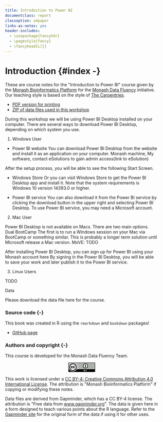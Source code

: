 ```yaml
---
title: Introduction to Power BI
documentclass: report
classoption: a4paper
links-as-notes: yes
header-includes:
  - \usepackage{fancyhdr}
  - \pagestyle{fancy}
  - \fancyhead[L]{}  
---
```


# Introduction {#index -}





These are course notes for the "Introduction to Power BI" course given by the [Monash Bioinformatics Platform](https://www.monash.edu/researchinfrastructure/bioinformatics) for the [Monash Data Fluency](https://monashdatafluency.github.io/) initiative. Our teaching style is based on the style of [The Carpentries](https://carpentries.org/). 

* [PDF version for printing](https://monashdatafluency.github.io/powerbi/powerbi-intro.pdf)
* [ZIP of data files used in this workshop](https://monashdatafluency.github.io/powerbi-intro/powerbi-files.zip)

During this workshop we will be using Power BI Desktop installed on your computer. There are several ways to download Power BI Desktop, depending on which system you use.

1. Windows User
* Power BI website
You can download Power BI Desktop from the website and install it as an application on your computer. Monash machine, My software, contact eSolutions to gain admin access(link to eSolution)

After the setup process, you will be able to see the following Start Screen. 

* Windows Store
Or you can visit Windows Store to get the Power BI Desktop app and install it. Note that the system requirements is Windows 10 version 14393.0 or higher.


* Power BI service
You can also download it from the Power BI service by clicking the download button in the upper right and selecting Power BI Desktop. To use Power BI service, you may need a Microsoft account.


2. Mac User

Power BI Desktop is not available on Macs. There are two main options.
Dual BootCamp
The first is to run a Windows session on your Mac via BootCamp or something similar. This is probably a longer term solution until Microsoft release a Mac version.
MoVE: TODO

After installing Power BI Desktop, you can sign up for Power BI using your Monash account here By signing in the Power BI Desktop, you will be able to save your work and later publish it to the Power BI service.

3. Linux Users

TODO

Data

Please download the data file here for the course.


### Source code {-}

This book was created in R using the `rmarkdown` and `bookdown` packages!

* [GitHub page](https://github.com/MonashDataFluency/r-intro-2)

### Authors and copyright {-}

This course is developed for the Monash Data Fluency Team.

<img src="figures/CC-BY.png" style="display: block; margin: auto;" />

This work is licensed under a [CC BY-4: Creative Commons Attribution 4.0 International License](http://creativecommons.org/licenses/by/4.0/). The attribution is "Monash Bioinformatics Platform" if copying or modifying these notes.

Data files are derived from Gapminder, which has a CC BY-4 license. The attribution is "Free data from www.gapminder.org". The data is given here in a form designed to teach various points about the R language. Refer to the [Gapminder site](https://www.gapminder.org) for the original form of the data if using it for other uses.
